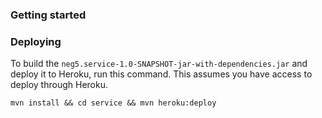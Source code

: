### Getting started

### Deploying

To build the `neg5.service-1.0-SNAPSHOT-jar-with-dependencies.jar`
and deploy it to Heroku, run this command. This assumes you have
access to deploy through Heroku.
```
mvn install && cd service && mvn heroku:deploy
```